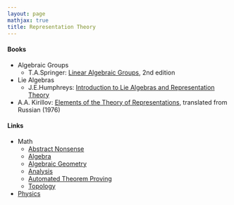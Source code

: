 ```yaml
---
layout: page
mathjax: true
title: Representation Theory
---
```


#### Books
* Algebraic Groups
  * T.A.Springer: [Linear Algebraic Groups](https://www.amazon.com/Linear-Algebraic-Groups-Birkh%C3%A4user-Classics/dp/0817648399), 2nd edition
* Lie Algebras
  * J.E.Humphreys: [Introduction to Lie Algebras and Representation Theory](https://www.amazon.com/Introduction-Algebras-Representation-Graduate-Mathematics/dp/0387900535)
* A.A. Kirillov: [Elements of the Theory of Representations](https://www.amazon.com/Elements-Representations-Grundlehren-mathematischen-Wissenschaften/dp/3540074767/), translated from Russian (1976)

#### Links
* Math
  * [Abstract Nonsense](math/abstract_nonsense.md)
  * [Algebra](math/algebra.md)
  * [Algebraic Geometry](math/algebraic_geometry.md)
  * [Analysis](math/analysis.md)
  * [Automated Theorem Proving](math/automated_theorem_proving.md)
  * [Topology](math/topology.md)
* [Physics](physics.md)


